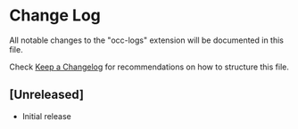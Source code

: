 # Change Log

All notable changes to the "occ-logs" extension will be documented in this file.

Check [Keep a Changelog](http://keepachangelog.com/) for recommendations on how to structure this file.

## [Unreleased]

- Initial release